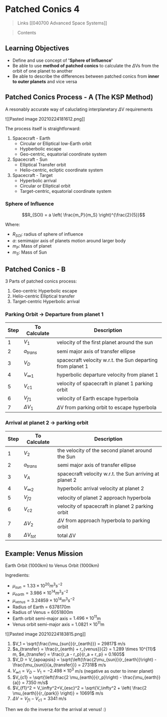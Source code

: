 # Patched Conics 4

> Links [[040700 Advanced Space Systems]]

> Contents

## Learning Objectives

- Define and use concept of **'Sphere of Influence'**
- Be able to use **method of patched conics** to calculate the $\Delta$Vs from the orbit of one planet to another
- Be able to describe the differences between patched conics from **inner to outer planets** and vice versa

## Patched Conics Process - A (The KSP Method)

A resonably accurate way of caluclating interplanetary $\Delta$V requirements

![[Pasted image 20210224181612.png]]

The process itself is straightforward:

1. Spacecraft - Earth
	- Circular or Elliptical low-Earth orbit
	- Hypberbolic escape
	- Geo-centric, equatorial coordinate system
2. Spacecraft - Sun
	- Elliptical Transfer orbit
	- Helio-centric, ecliptic coordinate system
3. Spacecraft - Target
	- Hyperbolic arrival
	- Circular or Elliptical orbit
	- Target-centric, equatorial coordinate system

### Sphere of Influence

$$R_{SOI} = a \left( \frac{m_P}{m_S} \right)^{\frac{2}{5}}$$

Where:
- $R_{SOI}$: radius of sphere of influence
- $a$: semimajor axis of planets motion around larger body
- $m_P$: Mass of planet
- $m_S$: Mass of Sun

## Patched Conics - B

3 Parts of patched conics process:
1. Geo-centric Hyperbolic escape
2. Helio-centric Elliptical transfer
3. Target-centric Hyperbolic arrival

### Parking Orbit $\rightarrow$ Departure from planet 1

| Step | To Calculate   | Description                                                |
| ---- | -------------- | ---------------------------------------------------------- |
| 1    | $V_1$          | velocity of the first planet around the sun                |
| 2    | $a_{trans}$    | semi major axis of transfer ellipse                        |
| 3    | $V_D$          | spacecraft velocity w.r.t. the Sun departing from planet 1 |
| 4    | $V_{\infty 1}$ | hyperbolic departure velocity from planet 1                |
| 5    | $V_{c 1}$      | velocity of spacecraft in planet 1 parking orbit           |
| 6    | $V_{f 1}$      | velocity of Earth escape hyperbola                         |
| 7    | $\Delta V_1$   | $\Delta$V from parking orbit to escape hyperbola                                                           |

### Arrival at planet 2 $\rightarrow$ parking orbit

| Step | To Calculate     | Description                                             |
| ---- | ---------------- | ------------------------------------------------------- |
| 1    | $V_2$            | the velocity of the second planet around the Sun        |
| 2    | $a_{trans}$      | semi major axis of transfer ellipse                     |
| 3    | $V_A$            | spacecraft velocity w.r.t. the Sun arriving at planet 2 |
| 4    | $V_{\infty 2}$   | hyperbolic arrival velocity at planet 2                 |
| 5    | $V_{f2}$         | velocity of planet 2 approach hyperbola                 |
| 6    | $V_{c2}$         | velocity of spacecraft in planet 2 parking orbit        |
| 7    | $\Delta V_2$     | $\Delta$V from approach hyperbola to parking orbit      |
| 8    | $\Delta V_{tot}$ | total $\Delta$V                                                        |

## Example: Venus Mission

Earth Orbit (1000km) to Venus Orbit (1000km)

Ingredients:
- $\mu_{sun} = 1.33 \times 10^{20}m^3s^{-2}$
- $\mu_{earth} = 3.986 \times 10 ^{14} m^3 s^{-2}$
- $\mu_{venus} = 3.24859 \times 10^{14} m^3 s^{-2}$
- Radius of Earth = 6378170m
- Radius of Venus = 6051800m
- Earth orbit semi-major axis = $1.496 \times 10^{11}$m
- Venus orbit semi-major axis = $1.0821 \times 10^{11}$m

![[Pasted image 20210224183815.png]]

1. $V_1 = \sqrt{\frac{\mu_{sun}}{r_{earth}}} = 29817$ m/s
2. $a_{transfer} = \frac{r_{earth} + r_{venus}}{2} = 1.289 \times 10^{11}$ m, $e_{transfer} = \frac{r_a - r_p}{r_a + r_p} = 0.1605$
3. $V_D = V_{apoapsis} = \sqrt{\left(\frac{2\mu_{sun}}{r_{earth}}\right) - \frac{\mu_{sun}}{a_{transfer}}} = 27318$ m/s
4. $V_{\infty 1} = V_D - V_1 = -2.498 \times 10^3$ m/s (negative as outer to inner planet)
5. $V_{c1} = \sqrt{\left(\frac{2 \mu_{earth}}{r_p}\right) - \frac{\mu_{earth}}{a}} = 7350 m/s$
6. $V_{f1}^2 = V_\infty^2+V_{esc}^2 = \sqrt{V_\infty^2 + \left( \frac{2 \mu_{earth}}{r_{park}} \right)} = 10691$ m/s
7.   $\Delta V = V_{f1} - V_{c1} = 3341$ m/s

Then we do the inverse for the arrival at venus! :)

